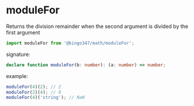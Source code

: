# moduleFor

Returns the division remainder when the second argument is divided by the first argument

```javascript
import moduleFor from '@bingo347/math/moduleFor';
```

signature:

```typescript
declare function moduleFor(b: number): (a: number) => number;
```

example:

```javascript
moduleFor(4)(2); // 2
moduleFor(2)(4); // 0
moduleFor(4)('string'); // NaN
```